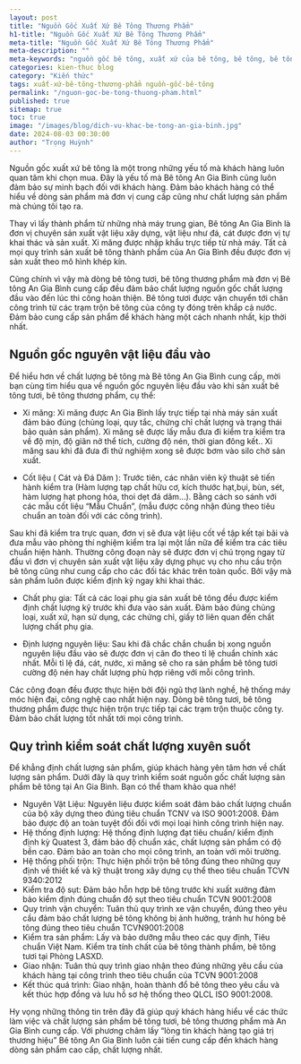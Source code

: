 ```yaml
---
layout: post
title: "Nguồn Gốc Xuất Xứ Bê Tông Thương Phẩm"
h1-title: "Nguồn Gốc Xuất Xứ Bê Tông Thương Phẩm"
meta-title: "Nguồn Gốc Xuất Xứ Bê Tông Thương Phẩm"
meta-description: ""
meta-keywords: "nguồn gốc bê tông, xuất xứ của bê tông, bê tông, bê tông an gia bình"
categories: kien-thuc blog
category: "Kiến thức"
tags: xuất-xứ-bê-tông-thương-phẩm nguồn-gốc-bê-tông
permalink: "/nguon-goc-be-tong-thuong-pham.html"
published: true
sitemap: true
toc: true
image: "/images/blog/dich-vu-khac-be-tong-an-gia-binh.jpg"
date: 2024-08-03 00:30:00
author: "Trọng Huỳnh"
---
```


Nguồn gốc xuất xứ bê tông là một trong những yếu tố mà khách hàng luôn quan tâm khi chọn mua. Đây là yếu tố mà Bê tông An Gia Bình cũng luôn đảm bảo sự minh bạch đối với khách hàng. Đảm bảo khách hàng có thể hiểu về dòng sản phẩm mà đơn vị cung cấp cũng như chất lượng sản phẩm mà chúng tôi tạo ra.

Thay vì lấy thành phẩm từ những nhà máy trung gian, Bê tông An Gia Bình là đơn vị chuyên sản xuất vật liệu xây dựng, vật liệu như đá, cát được đơn vị tự khai thác và sản xuất. Xi măng được nhập khẩu trực tiếp từ nhà máy. Tất cả mọi quy trình sản xuất bê tông thành phẩm của An Gia Bình đều được đơn vị sản xuất theo mô hình khép kín.

Cũng chính vì vậy mà dòng bê tông tươi, bê tông thương phẩm mà đơn vị Bê tông An Gia Bình cung cấp đều đảm bảo chất lượng nguồn gốc chất lượng đầu vào đến lúc thi công hoàn thiện. Bê tông tươi được vận chuyển tới chân công trình từ các trạm trộn bê tông của công ty đóng trên khắp cả nước. Đảm bảo cung cấp sản phẩm để khách hàng một cách nhanh nhất, kịp thời nhất.

## Nguồn gốc nguyên vật liệu đầu vào
Để hiểu hơn về chất lượng bê tông mà Bê tông An Gia Bình cung cấp, mời bạn cùng tìm hiểu qua về nguồn gốc nguyên liệu đầu vào khi sản xuất bê tông tươi, bê tông thương phẩm, cụ thể:

- Xi măng: Xi măng được An Gia Bình lấy trực tiếp tại nhà máy sản xuất đảm bảo đúng (chủng loại, quy tắc, chứng chỉ chất lượng và trạng thái bảo quản sản phẩm). Xi măng sẽ được lấy mẫu đưa đi kiểm tra kiểm tra về độ mịn, độ giãn nở thể tích, cường độ nén, thời gian đông kết..  Xi măng sau khi đã đưa đi thử nghiệm xong sẽ được bơm vào silo chờ sản xuất.

- Cốt liệu ( Cát và Đá Dăm ): Trước tiên, các nhân viên kỹ thuật sẽ tiến hành kiểm tra (Hàm lượng tạp chất hữu cơ, kích thước hạt,bụi, bùn, sét,  hàm lượng hạt phong hóa, thoi dẹt đá dăm…). Bằng cách so sánh với các mẫu cốt liệu “Mẫu Chuẩn”, (mẫu được công nhận đúng theo tiêu chuẩn an toàn đối với các công trình). 

Sau khi đã kiểm tra trực quan, đơn vị sẽ đưa vật liệu cốt về tập kết tại bãi và đưa mẫu vào phòng thí nghiệm kiểm tra lại một lần nữa để kiểm tra các tiêu chuẩn hiện hành.  Thường công đoạn này sẽ được đơn vị chú trọng ngay từ đầu vì đơn vị chuyên sản xuất vật liệu xây dựng phục vụ cho nhu cầu trộn bê tông cũng như cung cấp cho các đối tác khác trên toàn quốc. Bởi vậy mà sản phẩm luôn được kiểm định kỹ ngay khi khai thác.

- Chất phụ gia: Tất cả các loại phụ gia sản xuất bê tông đều được kiểm định chất lượng kỹ trước khi đưa vào sản xuất. Đảm bảo đúng chủng loại, xuất xứ, hạn sử dụng, các chứng chỉ, giấy tờ liên quan đến chất lượng chất phụ gia.

- Định lượng nguyên liệu: Sau khi đã chắc chắn chuẩn bị xong nguồn nguyên liệu đầu vào sẽ được đơn vị cân đo theo tỉ lệ chuẩn chính xác nhất. Mỗi tỉ lệ đá, cát, nước, xi măng sẽ cho ra sản phẩm bê tông tươi cường độ nén hay chất lượng phù hợp riêng với mỗi công trình.

Các công đoạn đều được thực hiện bởi đội ngũ thợ lành nghề, hệ thống máy móc hiện đại, công nghệ cao nhất hiện nay. Dòng bê tông tươi, bê tông thương phẩm được thực hiện trộn trực tiếp tại các trạm trộn thuộc công ty. Đảm bảo chất lượng tốt nhất tới mọi công trình.

## Quy trình kiểm soát chất lượng xuyên suốt
Để khẳng định chất lượng sản phẩm, giúp khách hàng yên tâm hơn về chất lượng sản phẩm. Dưới đây là quy trình kiểm soát nguồn gốc chất lượng sản phẩm bê tông tại An Gia Bình. Bạn có thể tham khảo qua nhé!

- Nguyên Vật Liệu: Nguyên liệu được kiểm soát đảm bảo chất lượng chuẩn của bộ xây dựng  theo đúng tiêu chuẩn TCNV và ISO 9001:2008. Đảm bảo được độ an toàn tuyệt đối đối với mọi loại hình công trình hiện nay.
- Hệ thống định lượng: Hệ thống định lượng đạt tiêu chuẩn/ kiểm định định kỳ Quatest 3, đảm bảo độ chuẩn xác, chất lượng sản phẩm có độ bền cao. Đảm bảo an toàn cho mọi công trình, an toàn với môi trường.
- Hệ thống phối trộn: Thực hiện phối trộn bê tông đúng theo những quy định về thiết kế và kỹ thuật trong xây dựng cụ thể theo tiêu chuẩn TCVN 9340:2012
- Kiểm tra độ sụt: Đảm bảo hỗn hợp bê tông trước khi xuất xưởng đảm bảo kiểm định đúng chuẩn độ sụt theo tiêu chuẩn TCVN 9001:2008
- Quy trình vận chuyển: Tuân thủ quy trình xe vận chuyển, đúng theo yêu cầu đảm bảo chất lượng bê tông không bị ảnh hưởng, tránh hư hỏng bê tông đúng theo tiêu chuẩn TCVN9001:2008
- Kiểm tra sản phẩm: Lấy và bảo dưỡng mẫu theo các quy định,  Tiêu chuẩn Việt Nam. Kiểm tra tính chất của bê tông thành phẩm, bê tông tươi tại Phòng LASXD.
- Giao nhận: Tuân thủ quy trình giao nhận theo đúng những yêu cầu của khách hàng tại công trình theo tiêu chuẩn của TCVN 9001:2008
- Kết thúc quá trình: Giao nhận, hoàn thành đổ bê tông theo yêu cầu và kết thúc hợp đồng và lưu hồ sơ hệ thống theo QLCL ISO 9001:2008.

Hy vọng những thông tin trên đây đã giúp quý khách hàng hiểu về các thức làm việc và chất lượng sản phẩm bê tông tươi, bê tông thương phẩm mà An Gia Bình cung cấp. Với phương châm lấy “lòng tin khách hàng tạo giá trị thương hiệu” Bê tông An Gia Bình luôn cải tiến cung cấp đến khách hàng dòng sản phẩm cao cấp, chất lượng nhất.